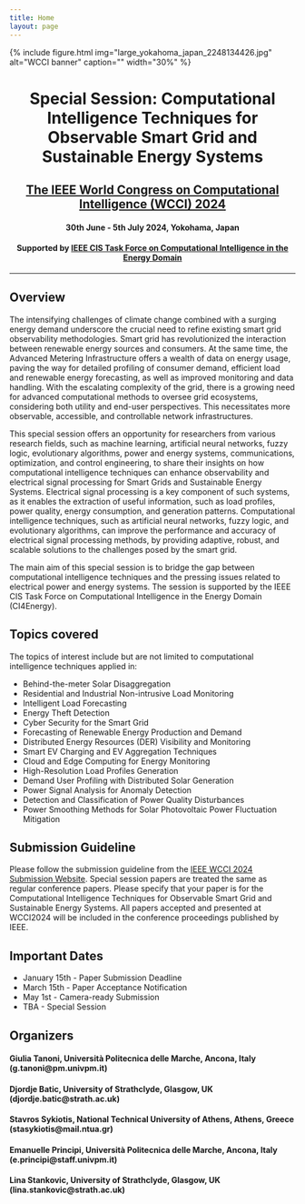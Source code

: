 ```yaml
---
title: Home
layout: page
---
```


{% include figure.html img="large_yokahoma_japan_2248134426.jpg" alt="WCCI banner" caption="" width="30%" %}

<h1 style="text-align: center;"> Special Session: Computational Intelligence Techniques for Observable Smart Grid and Sustainable Energy Systems</h1>
<h2 style="text-align: center;"><a href="https://2024.ieeewcci.org/">The IEEE World Congress on Computational Intelligence (WCCI) 2024</a></h2>
<h4 style="text-align: center;"> 30th June - 5th July 2024, Yokohama, Japan</h4>
<h4 style="text-align: center;"> Supported by <a href="http://www.gecad.isep.ipp.pt/ci4energy/">IEEE CIS Task Force on Computational Intelligence in the Energy Domain</a></h4>

---

## Overview

The intensifying challenges of climate change combined with a surging energy demand 
underscore the crucial need to refine existing smart grid observability methodologies. Smart 
grid has revolutionized the interaction between renewable energy sources and consumers. 
At the same time, the Advanced Metering Infrastructure offers a wealth of data on energy 
usage, paving the way for detailed profiling of consumer demand, efficient load and 
renewable energy forecasting, as well as improved monitoring and data handling.
With the escalating complexity of the grid, there is a growing need for advanced 
computational methods to oversee grid ecosystems, considering both utility and end-user 
perspectives. This necessitates more observable, accessible, and controllable network 
infrastructures.

This special session offers an opportunity for researchers from various research fields, such 
as machine learning, artificial neural networks, fuzzy logic, evolutionary algorithms, power 
and energy systems, communications, optimization, and control engineering, to share their 
insights on how computational intelligence techniques can enhance observability and 
electrical signal processing for Smart Grids and Sustainable Energy Systems.
Electrical signal processing is a key component of such systems, as it enables the extraction 
of useful information, such as load profiles, power quality, energy consumption, and 
generation patterns. Computational intelligence techniques, such as artificial neural 
networks, fuzzy logic, and evolutionary algorithms, can improve the performance and 
accuracy of electrical signal processing methods, by providing adaptive, robust, and scalable 
solutions to the challenges posed by the smart grid.

The main aim of this special session is to bridge the gap between computational intelligence techniques 
and the pressing issues related to electrical power and energy systems. The session is 
supported by the IEEE CIS Task Force on Computational Intelligence in the Energy Domain (CI4Energy).

## Topics covered

The topics of interest include but are not limited to computational intelligence techniques 
applied in:
* Behind-the-meter Solar Disaggregation
* Residential and Industrial Non-intrusive Load Monitoring
* Intelligent Load Forecasting
* Energy Theft Detection
* Cyber Security for the Smart Grid
* Forecasting of Renewable Energy Production and Demand
* Distributed Energy Resources (DER) Visibility and Monitoring
* Smart EV Charging and EV Aggregation Techniques
* Cloud and Edge Computing for Energy Monitoring
* High-Resolution Load Profiles Generation
* Demand User Profiling with Distributed Solar Generation
* Power Signal Analysis for Anomaly Detection
* Detection and Classification of Power Quality Disturbances
* Power Smoothing Methods for Solar Photovoltaic Power Fluctuation Mitigation

## Submission Guideline

Please follow the submission guideline from the [IEEE WCCI 2024 Submission Website](https://2024.ieeewcci.org/submission). Special session papers are treated the same as regular conference papers. Please specify that your paper is for the Computational Intelligence Techniques for Observable Smart Grid and Sustainable Energy Systems. All papers accepted and presented at WCCI2024 will be included in the conference proceedings published by IEEE.

## Important Dates

- January 15th - Paper Submission Deadline
- March 15th - Paper Acceptance Notification
- May 1st - Camera-ready Submission
- TBA - Special Session

## Organizers

<h4> Giulia Tanoni, Università Politecnica delle Marche, Ancona, Italy (g.tanoni@pm.univpm.it) </h4>
<h4> Djordje Batic, University of Strathclyde, Glasgow, UK (djordje.batic@strath.ac.uk) </h4>
<h4> Stavros Sykiotis, National Technical University of Athens, Athens, Greece (stasykiotis@mail.ntua.gr) </h4>
<h4> Emanuelle Principi, Università Politecnica delle Marche, Ancona, Italy (e.principi@staff.univpm.it) </h4>
<h4> Lina Stankovic, University of Strathclyde, Glasgow, UK (lina.stankovic@strath.ac.uk) </h4>